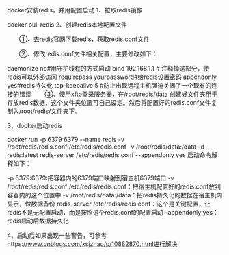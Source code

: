 docker安装redis，并用配置启动
1、拉取redis镜像

docker pull redis
2、创建redis本地配置文件


　　①、去redis官网下载redis，获取redis.conf文件

　　②、修改redis.conf文件相关配置，主要修改如下：


daemonize no#用守护线程的方式启动
bind 192.168.1.1 # 注释掉这部分，使redis可以外部访问
requirepass yourpassword#给redis设置密码
appendonly yes#redis持久化
tcp-keepalive 5 #防止出现远程主机强迫关闭了一个现有的连接的错误
　　③、使用xftp登录服务器，在/root/redis/data 创建好文件夹用于存放redis数据，这个文件夹位置可自己设定。然后将配置好的redis.conf文件复制入/root/redis/文件夹下。

3、docker启动redis

docker run -p 6379:6379 --name redis -v /root/redis/redis.conf:/etc/redis/redis.conf  -v /root/redis/data:/data -d redis:latest redis-server /etc/redis/redis.conf --appendonly yes
启动命令解释如下：

-p 6379:6379:把容器内的6379端口映射到宿主机6379端口
-v /root/redis/redis.conf:/etc/redis/redis.conf：把宿主机配置好的redis.conf放到容器内的这个位置中
-v /root/redis/data:/data：把redis持久化的数据在宿主机内显示，做数据备份
redis-server /etc/redis/redis.conf：这个是关键配置，让redis不是无配置启动，而是按照这个redis.conf的配置启动
–appendonly yes：redis启动后数据持久化

4、启动后如果出现一些警告，可参考https://www.cnblogs.com/xsjzhao/p/10882870.html进行解决

 